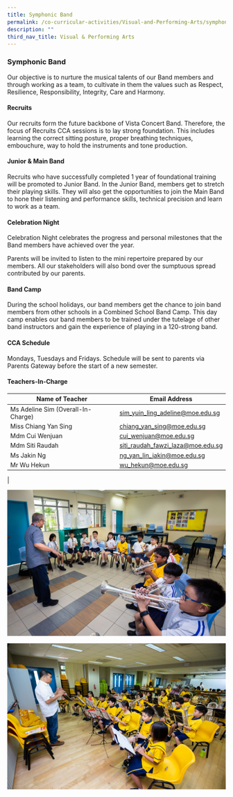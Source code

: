 ```yaml
---
title: Symphonic Band
permalink: /co-curricular-activities/Visual-and-Performing-Arts/symphonic-band/
description: ""
third_nav_title: Visual & Performing Arts
---
```

### Symphonic Band

Our objective is to nurture the musical talents of our Band members and through working as a team, to cultivate in them the values such as Respect, Resilience, Responsibility, Integrity, Care and Harmony.

#### Recruits
Our recruits form the future backbone of Vista Concert Band. Therefore, the focus of Recruits CCA sessions is to lay strong foundation. This includes learning the correct sitting posture, proper breathing techniques, embouchure, way to hold the instruments and tone production.

#### Junior & Main Band
Recruits who have successfully completed 1 year of foundational training will be promoted to Junior Band. In the Junior Band, members get to stretch their playing skills. They will also get the opportunities to join the Main Band to hone their listening and performance skills, technical precision and learn to work as a team.

#### Celebration Night
Celebration Night celebrates the progress and personal milestones that the Band members have achieved over the year.

Parents will be invited to listen to the mini repertoire prepared by our members. All our stakeholders will also bond over the sumptuous spread contributed by our parents.

#### Band Camp
During the school holidays, our band members get the chance to join band members from other schools in a Combined School Band Camp. This day camp enables our band members to be trained under the tutelage of other band instructors and gain the experience of playing in a 120-strong band.

#### CCA Schedule
Mondays, Tuesdays and Fridays. Schedule will be sent to parents via Parents Gateway before the start of a new semester.

#### Teachers-In-Charge

| Name of Teacher | Email Address |
|---|---|
| Ms Adeline Sim (Overall-In-Charge) | [sim_yuin_ling_adeline@moe.edu.sg](mailto:sim_yuin_ling_adeline@moe.edu.sg) |
| Miss Chiang Yan Sing | [chiang_yan_sing@moe.edu.sg](mailto:chiang_yan_sing@moe.edu.sg) |
| Mdm Cui Wenjuan | [cui_wenjuan@moe.edu.sg](mailto:cui_wenjuan@moe.edu.sg)  |
| Mdm Siti Raudah | [siti_raudah_fawzi_laza@moe.edu.sg](mailto:siti_raudah_fawzi_laza@moe.edu.sg) |
| Ms Jakin Ng  | [ng_yan_lin_jakin@moe.edu.sg](mailto:ng_yan_lin_jakin@moe.edu.sg) |
| Mr Wu Hekun | [wu_hekun@moe.edu.sg](mailto:wu_hekun@moe.edu.sg) |
|

![](/images/band%201.jpg)

![](/images/band%202.jpg)